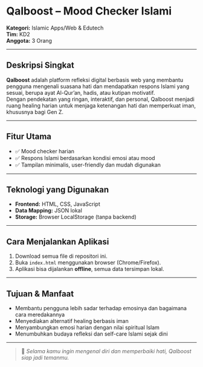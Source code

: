 # Qalboost – Mood Checker Islami

**Kategori:** Islamic Apps/Web & Edutech  
**Tim:** KD2  
**Anggota:** 3 Orang

---

## Deskripsi Singkat

**Qalboost** adalah platform refleksi digital berbasis web yang membantu pengguna mengenali suasana hati dan mendapatkan respons Islami yang sesuai, berupa ayat Al-Qur’an, hadis, atau kutipan motivatif.  
Dengan pendekatan yang ringan, interaktif, dan personal, Qalboost menjadi ruang healing harian untuk menjaga ketenangan hati dan memperkuat iman, khususnya bagi Gen Z.

---

## Fitur Utama

- ✅ Mood checker harian
- ✅ Respons Islami berdasarkan kondisi emosi atau mood
- ✅ Tampilan minimalis, user-friendly dan mudah digunakan

---

## Teknologi yang Digunakan

- **Frontend:** HTML, CSS, JavaScript  
- **Data Mapping:** JSON lokal  
- **Storage:** Browser LocalStorage (tanpa backend)

---

## Cara Menjalankan Aplikasi

1. Download semua file di repositori ini.
2. Buka `index.html` menggunakan browser (Chrome/Firefox).
3. Aplikasi bisa dijalankan **offline**, semua data tersimpan lokal.

---

## Tujuan & Manfaat

- Membantu pengguna lebih sadar terhadap emosinya dan bagaimana cara meredakannya
- Menyediakan alternatif healing berbasis iman
- Menyambungkan emosi harian dengan nilai spiritual Islam
- Menumbuhkan budaya refleksi dan self-care Islami sejak dini

---

> 📌 *Selama kamu ingin mengenal diri dan memperbaiki hati, Qalboost siap jadi temanmu.*



